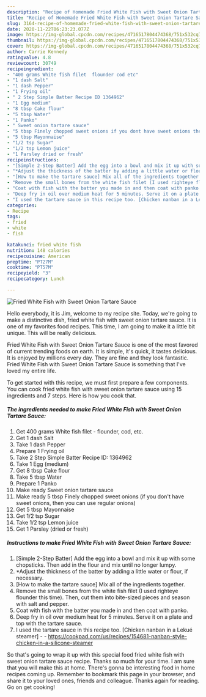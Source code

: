 ```yaml
---
description: "Recipe of Homemade Fried White Fish with Sweet Onion Tartare Sauce"
title: "Recipe of Homemade Fried White Fish with Sweet Onion Tartare Sauce"
slug: 3164-recipe-of-homemade-fried-white-fish-with-sweet-onion-tartare-sauce
date: 2020-11-22T06:23:23.077Z
image: https://img-global.cpcdn.com/recipes/4716517804474368/751x532cq70/fried-white-fish-with-sweet-onion-tartare-sauce-recipe-main-photo.jpg
thumbnail: https://img-global.cpcdn.com/recipes/4716517804474368/751x532cq70/fried-white-fish-with-sweet-onion-tartare-sauce-recipe-main-photo.jpg
cover: https://img-global.cpcdn.com/recipes/4716517804474368/751x532cq70/fried-white-fish-with-sweet-onion-tartare-sauce-recipe-main-photo.jpg
author: Carrie Kennedy
ratingvalue: 4.8
reviewcount: 30749
recipeingredient:
- "400 grams White fish filet  flounder cod etc"
- "1 dash Salt"
- "1 dash Pepper"
- "1 Frying oil"
- " 2 Step Simple Batter Recipe ID 1364962"
- "1 Egg medium"
- "8 tbsp Cake flour"
- "5 tbsp Water"
- "1 Panko"
- " Sweet onion tartare sauce"
- "5 tbsp Finely chopped sweet onions if you dont have sweet onions then you can use regular onions"
- "5 tbsp Mayonnaise"
- "1/2 tsp Sugar"
- "1/2 tsp Lemon juice"
- "1 Parsley dried or fresh"
recipeinstructions:
- "[Simple 2-Step Batter] Add the egg into a bowl and mix it up with some chopsticks. Then add in the flour and mix until no longer lumpy."
- "*Adjust the thickness of the batter by adding a little water or flour, if necessary."
- "[How to make the tartare sauce] Mix all of the ingredients together."
- "Remove the small bones from the white fish filet (I used righteye flounder this time). Then, cut them into bite-sized pieces and season with salt and pepper."
- "Coat with fish with the batter you made in and then coat with panko."
- "Deep fry in oil over medium heat for 5 minutes. Serve it on a plate and top with the tartare sauce."
- "I used the tartare sauce in this recipe too. [Chicken nanban in a Lekué steamer]  https://cookpad.com/us/recipes/154681-nanban-style-chicken-in-a-silicone-steamer"
categories:
- Recipe
tags:
- fried
- white
- fish

katakunci: fried white fish 
nutrition: 148 calories
recipecuisine: American
preptime: "PT27M"
cooktime: "PT57M"
recipeyield: "3"
recipecategory: Lunch

---
```



![Fried White Fish with Sweet Onion Tartare Sauce](https://img-global.cpcdn.com/recipes/4716517804474368/751x532cq70/fried-white-fish-with-sweet-onion-tartare-sauce-recipe-main-photo.jpg)

Hello everybody, it is Jim, welcome to my recipe site. Today, we're going to make a distinctive dish, fried white fish with sweet onion tartare sauce. It is one of my favorites food recipes. This time, I am going to make it a little bit unique. This will be really delicious.

Fried White Fish with Sweet Onion Tartare Sauce is one of the most favored of current trending foods on earth. It is simple, it's quick, it tastes delicious. It is enjoyed by millions every day. They are fine and they look fantastic. Fried White Fish with Sweet Onion Tartare Sauce is something that I've loved my entire life.




To get started with this recipe, we must first prepare a few components. You can cook fried white fish with sweet onion tartare sauce using 15 ingredients and 7 steps. Here is how you cook that.

<!--inarticleads1-->

##### The ingredients needed to make Fried White Fish with Sweet Onion Tartare Sauce:

1. Get 400 grams White fish filet - flounder, cod, etc.
1. Get 1 dash Salt
1. Take 1 dash Pepper
1. Prepare 1 Frying oil
1. Take  2 Step Simple Batter Recipe ID: 1364962
1. Take 1 Egg (medium)
1. Get 8 tbsp Cake flour
1. Take 5 tbsp Water
1. Prepare 1 Panko
1. Make ready  Sweet onion tartare sauce
1. Make ready 5 tbsp Finely chopped sweet onions (if you don&#39;t have sweet onions, then you can use regular onions)
1. Get 5 tbsp Mayonnaise
1. Get 1/2 tsp Sugar
1. Take 1/2 tsp Lemon juice
1. Get 1 Parsley (dried or fresh)




<!--inarticleads2-->

##### Instructions to make Fried White Fish with Sweet Onion Tartare Sauce:

1. [Simple 2-Step Batter] Add the egg into a bowl and mix it up with some chopsticks. Then add in the flour and mix until no longer lumpy.
1. *Adjust the thickness of the batter by adding a little water or flour, if necessary.
1. [How to make the tartare sauce] Mix all of the ingredients together.
1. Remove the small bones from the white fish filet (I used righteye flounder this time). Then, cut them into bite-sized pieces and season with salt and pepper.
1. Coat with fish with the batter you made in and then coat with panko.
1. Deep fry in oil over medium heat for 5 minutes. Serve it on a plate and top with the tartare sauce.
1. I used the tartare sauce in this recipe too. [Chicken nanban in a Lekué steamer] -  - https://cookpad.com/us/recipes/154681-nanban-style-chicken-in-a-silicone-steamer




So that's going to wrap it up with this special food fried white fish with sweet onion tartare sauce recipe. Thanks so much for your time. I am sure that you will make this at home. There's gonna be interesting food in home recipes coming up. Remember to bookmark this page in your browser, and share it to your loved ones, friends and colleague. Thanks again for reading. Go on get cooking!
